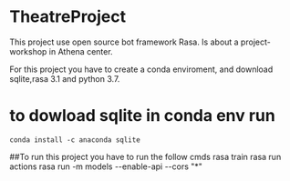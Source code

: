# TheatreProject
This project use  open source bot framework Rasa. Is about a project-workshop in Athena center.


For this project you have to create a conda enviroment, and download sqlite,rasa 3.1 and python 3.7.

# to dowload sqlite in conda env run 
    conda install -c anaconda sqlite
##To run this project you have to run the follow cmds
  rasa train 
  rasa run actions
  rasa run -m models --enable-api --cors "*"
 
 
    
